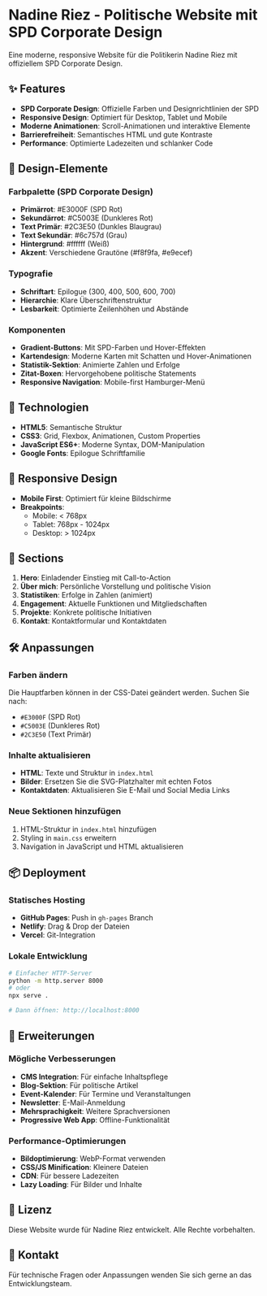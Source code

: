 # Nadine Riez - Politische Website mit SPD Corporate Design

Eine moderne, responsive Website für die Politikerin Nadine Riez mit offiziellem SPD Corporate Design.

## ✨ Features

- **SPD Corporate Design**: Offizielle Farben und Designrichtlinien der SPD
- **Responsive Design**: Optimiert für Desktop, Tablet und Mobile
- **Moderne Animationen**: Scroll-Animationen und interaktive Elemente
- **Barrierefreiheit**: Semantisches HTML und gute Kontraste
- **Performance**: Optimierte Ladezeiten und schlanker Code

## 🎨 Design-Elemente

### Farbpalette (SPD Corporate Design)
- **Primärrot**: #E3000F (SPD Rot)
- **Sekundärrot**: #C5003E (Dunkleres Rot)
- **Text Primär**: #2C3E50 (Dunkles Blaugrau)
- **Text Sekundär**: #6c757d (Grau)
- **Hintergrund**: #ffffff (Weiß)
- **Akzent**: Verschiedene Grautöne (#f8f9fa, #e9ecef)

### Typografie
- **Schriftart**: Epilogue (300, 400, 500, 600, 700)
- **Hierarchie**: Klare Überschriftenstruktur
- **Lesbarkeit**: Optimierte Zeilenhöhen und Abstände

### Komponenten
- **Gradient-Buttons**: Mit SPD-Farben und Hover-Effekten
- **Kartendesign**: Moderne Karten mit Schatten und Hover-Animationen
- **Statistik-Sektion**: Animierte Zahlen und Erfolge
- **Zitat-Boxen**: Hervorgehobene politische Statements
- **Responsive Navigation**: Mobile-first Hamburger-Menü

## 🚀 Technologien

- **HTML5**: Semantische Struktur
- **CSS3**: Grid, Flexbox, Animationen, Custom Properties
- **JavaScript ES6+**: Moderne Syntax, DOM-Manipulation
- **Google Fonts**: Epilogue Schriftfamilie

## 📱 Responsive Design

- **Mobile First**: Optimiert für kleine Bildschirme
- **Breakpoints**: 
  - Mobile: < 768px
  - Tablet: 768px - 1024px
  - Desktop: > 1024px

## 🎯 Sections

1. **Hero**: Einladender Einstieg mit Call-to-Action
2. **Über mich**: Persönliche Vorstellung und politische Vision
3. **Statistiken**: Erfolge in Zahlen (animiert)
4. **Engagement**: Aktuelle Funktionen und Mitgliedschaften  
5. **Projekte**: Konkrete politische Initiativen
6. **Kontakt**: Kontaktformular und Kontaktdaten

## 🛠 Anpassungen

### Farben ändern
Die Hauptfarben können in der CSS-Datei geändert werden. Suchen Sie nach:
- `#E3000F` (SPD Rot)
- `#C5003E` (Dunkleres Rot)
- `#2C3E50` (Text Primär)

### Inhalte aktualisieren
- **HTML**: Texte und Struktur in `index.html`
- **Bilder**: Ersetzen Sie die SVG-Platzhalter mit echten Fotos
- **Kontaktdaten**: Aktualisieren Sie E-Mail und Social Media Links

### Neue Sektionen hinzufügen
1. HTML-Struktur in `index.html` hinzufügen
2. Styling in `main.css` erweitern
3. Navigation in JavaScript und HTML aktualisieren

## 📦 Deployment

### Statisches Hosting
- **GitHub Pages**: Push in `gh-pages` Branch
- **Netlify**: Drag & Drop der Dateien
- **Vercel**: Git-Integration

### Lokale Entwicklung
```bash
# Einfacher HTTP-Server
python -m http.server 8000
# oder
npx serve .

# Dann öffnen: http://localhost:8000
```

## 🔧 Erweiterungen

### Mögliche Verbesserungen
- **CMS Integration**: Für einfache Inhaltspflege
- **Blog-Sektion**: Für politische Artikel
- **Event-Kalender**: Für Termine und Veranstaltungen
- **Newsletter**: E-Mail-Anmeldung
- **Mehrsprachigkeit**: Weitere Sprachversionen
- **Progressive Web App**: Offline-Funktionalität

### Performance-Optimierungen
- **Bildoptimierung**: WebP-Format verwenden
- **CSS/JS Minification**: Kleinere Dateien
- **CDN**: Für bessere Ladezeiten
- **Lazy Loading**: Für Bilder und Inhalte

## 📄 Lizenz

Diese Website wurde für Nadine Riez entwickelt. Alle Rechte vorbehalten.

## 🤝 Kontakt

Für technische Fragen oder Anpassungen wenden Sie sich gerne an das Entwicklungsteam.

